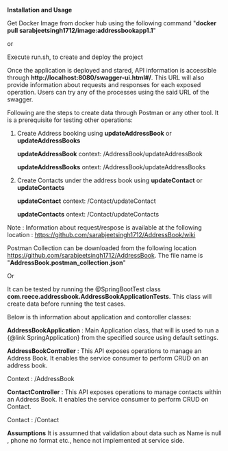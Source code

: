 **Installation and Usage**

Get Docker Image from docker hub using the following command "**docker pull sarabjeetsingh1712/image:addressbookapp1.1**"

or 

Execute run.sh, to create and deploy the project

Once the application is deployed and stared, API information is accessible through **http://localhost:8080/swagger-ui.html#/**. This URL will also provide information about requests and responses for each exposed operation. Users can try any of the processes using the said URL of the swagger.

Following are the steps to create data through Postman or any other tool. It is a prerequisite for testing other operations:

1. Create Address booking using **updateAddressBook** or **updateAddressBooks**

   **updateAddressBook** context: /AddressBook/updateAddressBook
   
   **updateAddressBooks** ontext: /AddressBook/updateAddressBooks

2. Create Contacts under the address book using **updateContact** or **updateContacts**

   **updateContact** context: /Contact/updateContact
   
   **updateContacts** ontext: /Contact/updateContacts
   
Note : Information about request/respose is available at the following location : https://github.com/sarabjeetsingh1712/AddressBook/wiki

Postman Collection can be downloaded from the following location https://github.com/sarabjeetsingh1712/AddressBook. The file name is "**AddressBook.postman_collection.json**"
   
Or 

It can be tested by running the @SpringBootTest class **com.reece.addressbook.AddressBookApplicationTests**. This class will create data before running the test cases.

Below is th information about application and contoroller classes:

**AddressBookApplication** : Main Application class, that will is used to run a {@link SpringApplication} from the specified source using default settings.

**AddressBookController** : This API exposes operations to manage an Address Book. It enables the service consumer to perform CRUD on an address book.

Context : /AddressBook

**ContactController** : This API exposes operations to manage contacts within an Address Book. It enables the service consumer to perform CRUD on Contact.

Contact : /Contact


**Assumptions**
It is assumned that validation about data such as Name is null , phone no format etc., hence not implemented at service side.


   
